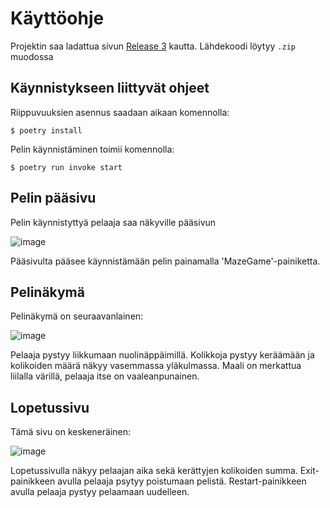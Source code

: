 # Käyttöohje 

Projektin saa ladattua sivun [Release 3](https://github.com/BananaMayo/ot-harjoitustyo/releases/tag/viikko7) kautta. Lähdekoodi löytyy `.zip` muodossa

## Käynnistykseen liittyvät ohjeet

Riippuvuuksien asennus saadaan aikaan komennolla:
```
$ poetry install
```
Pelin käynnistäminen toimii komennolla:
```
$ poetry run invoke start
```

## Pelin pääsivu
Pelin käynnistyttyä pelaaja saa näkyville pääsivun

![image](https://user-images.githubusercontent.com/101586122/166220946-a2b9d2e4-11cb-45c1-92ac-27c98a17f8bd.png)

Pääsivulta pääsee käynnistämään pelin painamalla 'MazeGame'-painiketta.

## Pelinäkymä
Pelinäkymä on seuraavanlainen:

![image](https://user-images.githubusercontent.com/101586122/166507570-9673e33d-3295-42ea-9004-2326e58c73f9.png)

Pelaaja pystyy liikkumaan nuolinäppäimillä. Kolikkoja pystyy keräämään ja kolikoiden määrä näkyy vasemmassa
yläkulmassa. Maali on merkattua liilalla värillä, pelaaja itse on vaaleanpunainen.

## Lopetussivu
Tämä sivu on keskeneräinen:

![image](https://user-images.githubusercontent.com/101586122/166506866-2cda5983-abb1-4c76-ae49-141fa20ef97e.png)

Lopetussivulla näkyy pelaajan aika sekä kerättyjen kolikoiden summa.
Exit-painikkeen avulla pelaaja psytyy poistumaan pelistä. 
Restart-painikkeen avulla pelaaja pystyy pelaamaan uudelleen.

